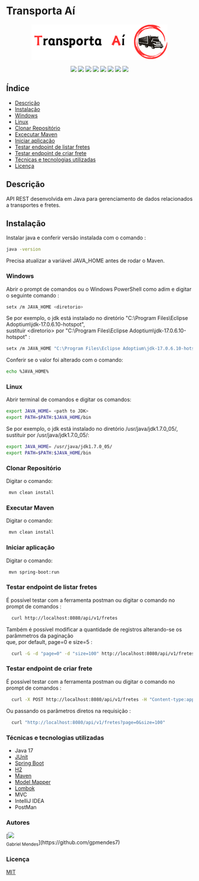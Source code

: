 # Transporta Aí

<p align='center'>
    <img src="/img/logo.png" alt="Logo Transporta Aí" />
</p>

<p align='center'>
    <img src="https://img.shields.io/badge/status-concluído-green" />    
    <img src="https://img.shields.io/badge/java-17.0.6-blue" />
    <img src="https://img.shields.io/badge/junit-5.9.2-lightgray" />
    <img src="https://img.shields.io/badge/springboot-3.2.2-red" />
    <img src="https://img.shields.io/badge/maven-3.8.3-yellow" />
    <img src="https://img.shields.io/badge/modelmapper-3.2.0-pink" />
    <img src="https://img.shields.io/badge/springdoc-3.2.0-purple" />
    <img src="https://img.shields.io/badge/lincença-mit-lightblue" />
</p>

## Índice

<ul>
  <li><a href="#descricao">Descrição</a></li>
  <li><a href="#instalacao">Instalação</a></li>
  <li><a href="#windows">Windows</a></li>
  <li><a href="#linux">Linux</a></li>
  <li><a href="#clonar-repositorio">Clonar Repositório</a></li>
  <li><a href="#executar-maven">Excecutar Maven</a></li>
  <li><a href="#iniciar">Iniciar aplicação</a></li>
  <li><a href="#testar-listar">Testar endpoint de listar fretes</a></li>
  <li><a href="#testar-criar">Testar endpoint de criar frete</a></li>
  <li><a href="#tecnicas">Técnicas e tecnologias utilizadas</a></li>
  <li><a href="#licenca">Licença</a></li>
</ul>

<h2 id="descricao">Descrição</h2>

API REST desenvolvida em Java para gerenciamento de dados relacionados a transportes e fretes.


<h2 id="instalacao">Instalação</h2>

Instalar java e conferir versão instalada com o comando :

```bash
java -version
```

Precisa atualizar a variável JAVA_HOME antes de rodar o Maven.

<h3 id="windows">Windows</h3>

Abrir o prompt de comandos ou o Windows PowerShell como adim e digitar o seguinte comando :

```bash
setx /m JAVA_HOME <diretorio>
```

Se por exemplo, o jdk está instalado no diretório "C:\Program Files\Eclipse Adoptium\jdk-17.0.6.10-hotspot", <br/>
sustituir &lt;diretorio&gt; por "C:\Program Files\Eclipse Adoptium\jdk-17.0.6.10-hotspot" :

```bash
setx /m JAVA_HOME "C:\Program Files\Eclipse Adoptium\jdk-17.0.6.10-hotspot"
```

Conferir se o valor foi alterado com o comando:

```bash
echo %JAVA_HOME%
```

<h3 id="linux">Linux</h3>

Abrir terminal de comandos e digitar os comandos: 


```bash
export JAVA_HOME= <path to JDK>
export PATH=$PATH:$JAVA_HOME/bin
```

Se por exemplo, o jdk está instalado no diretório /usr/java/jdk1.7.0_05/,
sustituir <path to JDK> por /usr/java/jdk1.7.0_05/:

```bash
export JAVA_HOME= /usr/java/jdk1.7.0_05/
export PATH=$PATH:$JAVA_HOME/bin
```

<h3 id="clonar-repositorio">Clonar Repositório</h3>

Digitar o comando: 

```bash
 mvn clean install
```

<h3 id="executar-maven">Executar Maven</h3>

Digitar o comando: 

```bash
 mvn clean install
```

<h3 id="iniciar">Iniciar aplicação</h3>

Digitar o comando: 

```bash
 mvn spring-boot:run
```

<h3 id="testar-listar">Testar endpoint de listar fretes</h3>

É possível testar com a ferramenta postman ou digitar o comando no prompt de comandos :

```bash
  curl http://localhost:8080/api/v1/fretes
```

Também é possível modificar a quantidade de registros alterando-se os parâmmetros da paginação <br/>
que, por default, page=0 e size=5 :

```bash
  curl -G -d "page=0" -d "size=100" http://localhost:8080/api/v1/fretes
```

<h3 id="testar-criar">Testar endpoint de criar frete</h3>

É possível testar com a ferramenta postman ou digitar o comando no prompt de comandos :

```bash
  curl -X POST http://localhost:8080/api/v1/fretes -H "Content-type:application/json" -d "{\"cubagem\":20.55, \"peso\":1000.00, \"distancia\":90.5, \"tempo\":2}"
```

Ou passando os parâmetros diretos na requisição :

```bash
  curl "http://localhost:8080/api/v1/fretes?page=0&size=100"
```

<h3 id="tecnicas">Técnicas e tecnologias utilizadas</h3>

* Java 17
* [JUnit](https://junit.org/junit5/)
* [Spring Boot](https://spring.io/projects/spring-boot)
* [H2](https://www.h2database.com/html/main.html)
* [Maven](https://maven.apache.org/)
* [Model Mapper](https://modelmapper.org/) 
* [Lombok](https://projectlombok.org/)
* MVC
* IntelliJ IDEA
* PostMan

<h3 id="autores">Autores</h3>
[<img loading="lazy" src="https://avatars.githubusercontent.com/u/12829540?v=4" width=115><br><sub>Gabriel Mendes</sub>](https://github.com/gpmendes7)
<h3 id="licenca">Licença</h3>

[MIT](https://choosealicense.com/licenses/mit/)
